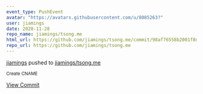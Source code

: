 ```yaml
---
event_type: PushEvent
avatar: "https://avatars.githubusercontent.com/u/8085263?"
user: jiamings
date: 2020-11-28
repo_name: jiamings/tsong.me
html_url: https://github.com/jiamings/tsong.me/commit/98af76558b2001f8d80e6f4baf1ebb986a0501ab
repo_url: https://github.com/jiamings/tsong.me
---
```


<a href='https://github.com/jiamings' target='_blank'>jiamings</a> pushed to <a href='https://github.com/jiamings/tsong.me' target='_blank'>jiamings/tsong.me</a>

<small>Create CNAME</small>

<a href='https://github.com/jiamings/tsong.me/commit/98af76558b2001f8d80e6f4baf1ebb986a0501ab' target='_blank'>View Commit</a>
